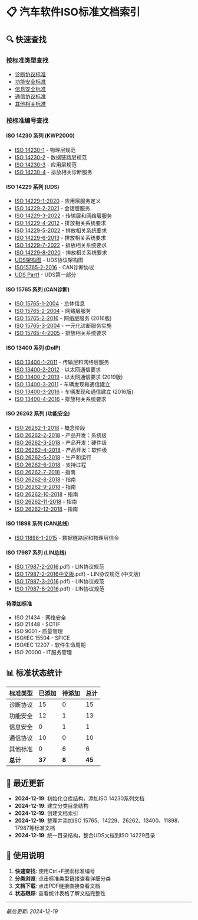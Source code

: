 # 📋 汽车软件ISO标准文档索引

## 🔍 快速查找

### 按标准类型查找
- [诊断协议标准](./README.md#-诊断协议标准)
- [功能安全标准](./README.md#️-功能安全标准)
- [信息安全标准](./README.md#-信息安全标准)
- [通信协议标准](./README.md#-通信协议标准)
- [其他相关标准](./README.md#-其他相关标准)

### 按标准编号查找

#### ISO 14230 系列 (KWP2000)
- [ISO 14230-1](./诊断协议/ISO%2014230/ISO%2014230-1完整英文.pdf) - 物理层规范
- [ISO 14230-2](./诊断协议/ISO%2014230/ISO%2014230-2完整英文.pdf) - 数据链路层规范
- [ISO 14230-3](./诊断协议/ISO%2014230/ISO%2014230-3完整英文.pdf) - 应用层规范
- [ISO 14230-4](./诊断协议/ISO%2014230/ISO%2014230-4完整英文.pdf) - 排放相关诊断服务

#### ISO 14229 系列 (UDS)
- [ISO 14229-1-2020](./诊断协议/ISO%2014229/ISO%2014229-1-2020.pdf) - 应用层服务定义
- [ISO 14229-2-2021](./诊断协议/ISO%2014229/ISO%2014229-2-2021.pdf) - 会话层服务
- [ISO 14229-3-2022](./诊断协议/ISO%2014229/ISO%2014229-3-2022.pdf) - 传输层和网络层服务
- [ISO 14229-4-2012](./诊断协议/ISO%2014229/ISO%2014229-4-2012.pdf) - 排放相关系统要求
- [ISO 14229-5-2022](./诊断协议/ISO%2014229/ISO%2014229-5-2022.pdf) - 排放相关系统要求
- [ISO 14229-6-2013](./诊断协议/ISO%2014229/ISO%2014229-6-2013.pdf) - 排放相关系统要求
- [ISO 14229-7-2022](./诊断协议/ISO%2014229/ISO%2014229-7-2022.pdf) - 排放相关系统要求
- [ISO 14229-8-2020](./诊断协议/ISO%2014229/ISO%2014229-8-2020.pdf) - 排放相关系统要求
- [UDS架构图](./诊断协议/uds架构.png) - UDS协议架构图
- [ISO15765-2-2016](./诊断协议/ISO%2014229/ISO15765-2-2016.pdf) - CAN诊断协议
- [UDS Part1](./诊断协议/ISO%2014229/Road_vehicles_UDS_ISO14229-1_Part1%20(1).pdf) - UDS第一部分

#### ISO 15765 系列 (CAN诊断)
- [ISO 15765-1-2004](./通信协议/ISO%2015765/ISO%2015765[1].1（2004）道路车辆__控制局域网络诊断__第1部分：总体信息.pdf) - 总体信息
- [ISO 15765-2-2004](./通信协议/ISO%2015765/ISO%2015765[1].2（2004）道路车辆__控制局域网络诊断__第2部分：网络层服务.pdf) - 网络层服务
- [ISO 15765-2-2016](./通信协议/ISO%2015765/ISO15765-2-2016.pdf) - 网络层服务 (2016版)
- [ISO 15765-3-2004](./通信协议/ISO%2015765/ISO%2015765.3（2004）道路车辆__控制局域网络诊断__第3部分：一元化诊断服务实施（CAN的UDS）.pdf) - 一元化诊断服务实施
- [ISO 15765-4-2005](./通信协议/ISO%2015765/ISO%2015765[1].4（2005）道路车辆__控制局域网络诊断__第4部分：排放相关系统要求.pdf) - 排放相关系统要求

#### ISO 13400 系列 (DoIP)
- [ISO 13400-1-2011](./通信协议/ISO%2013400/BS%20ISO%2013400-1-2011.pdf) - 传输层和网络层服务
- [ISO 13400-2-2012](./通信协议/ISO%2013400/BS%20ISO%2013400-2-2012.pdf) - 以太网通信要求
- [ISO 13400-2-2019](./通信协议/ISO%2013400/ISO%2013400-2-2019(DoIP).pdf) - 以太网通信要求 (2019版)
- [ISO 13400-3-2011](./通信协议/ISO%2013400/BS%20ISO%2013400-3-2011.pdf) - 车辆发现和通信建立
- [ISO 13400-3-2016](./通信协议/ISO%2013400/ISO%2013400-3-2016(DoIP).pdf) - 车辆发现和通信建立 (2016版)
- [ISO 13400-4-2016](./通信协议/ISO%2013400/ISO%2013400-4-2016(DoIP).pdf) - 排放相关系统要求

#### ISO 26262 系列 (功能安全)
- [ISO 26262-1-2018](./功能安全/ISO%2026262/ISO-26262-1-2018（en）.pdf) - 概念阶段
- [ISO 26262-2-2018](./功能安全/ISO%2026262/ISO-26262-2-2018（en）.pdf) - 产品开发：系统级
- [ISO 26262-3-2018](./功能安全/ISO%2026262/ISO-26262-3-2018（en）.pdf) - 产品开发：硬件级
- [ISO 26262-4-2018](./功能安全/ISO%2026262/ISO-26262-4-2018（en）.pdf) - 产品开发：软件级
- [ISO 26262-5-2018](./功能安全/ISO%2026262/ISO-26262-5-2018（en）.pdf) - 生产和运行
- [ISO 26262-6-2018](./功能安全/ISO%2026262/ISO-26262-6-2018（en）.pdf) - 支持过程
- [ISO 26262-7-2018](./功能安全/ISO%2026262/ISO-26262-7-2018（en）.pdf) - 指南
- [ISO 26262-8-2018](./功能安全/ISO%2026262/ISO-26262-8-2018（en）.pdf) - 指南
- [ISO 26262-9-2018](./功能安全/ISO%2026262/ISO-26262-9-2018（en）.pdf) - 指南
- [ISO 26262-10-2018](./功能安全/ISO%2026262/ISO-26262-10-2018（en）.pdf) - 指南
- [ISO 26262-11-2018](./功能安全/ISO%2026262/ISO-26262-11-2018（en）.pdf) - 指南
- [ISO 26262-12-2018](./功能安全/ISO%2026262/ISO-26262-12-2018（en）.pdf) - 指南

#### ISO 11898 系列 (CAN总线)
- [ISO 11898-1-2015](./通信协议/ISO%2011898/BSISO11898-1-2015Roadvehicles.Controllerareanetwork(CAN).Datalinklayerandphysicalsignalling.PDF.pdf) - 数据链路层和物理层信令

#### ISO 17987 系列 (LIN总线)
- [ISO 17987-2-2016](./通信协议/ISO%2017987/ISO%2017987-2-2016（LIN).pdf) - LIN协议规范
- [ISO 17987-2-2016中文版](./通信协议/ISO%2017987/ISO%2017987-2-2016（LIN中文版).pdf) - LIN协议规范 (中文版)
- [ISO 17987-3-2016](./通信协议/ISO%2017987/ISO%2017987-3-2016（LIN).pdf) - LIN协议规范
- [ISO 17987-6-2016](./通信协议/ISO%2017987/ISO%2017987-6-2016（LIN).pdf) - LIN协议规范

#### 待添加标准
- ISO 21434 - 网络安全
- ISO 21448 - SOTIF
- ISO 9001 - 质量管理
- ISO/IEC 15504 - SPICE
- ISO/IEC 12207 - 软件生命周期
- ISO 20000 - IT服务管理

## 📊 标准状态统计

| 标准类型 | 已添加 | 待添加 | 总计 |
|----------|--------|--------|------|
| 诊断协议 | 15 | 0 | 15 |
| 功能安全 | 12 | 1 | 13 |
| 信息安全 | 0 | 1 | 1 |
| 通信协议 | 10 | 0 | 10 |
| 其他标准 | 0 | 6 | 6 |
| **总计** | **37** | **8** | **45** |

## 🔄 最近更新

- **2024-12-19**: 初始化仓库结构，添加ISO 14230系列文档
- **2024-12-19**: 建立分类目录结构
- **2024-12-19**: 创建文档索引
- **2024-12-19**: 整理并添加ISO 15765、14229、26262、13400、11898、17987等标准文档
- **2024-12-19**: 统一目录结构，整合UDS文档到ISO 14229目录

## 📝 使用说明

1. **快速查找**: 使用Ctrl+F搜索标准编号
2. **分类浏览**: 点击标准类型链接查看详细分类
3. **文档下载**: 点击PDF链接直接查看文档
4. **状态跟踪**: 查看统计表格了解文档完整性

---

*最后更新: 2024-12-19*
